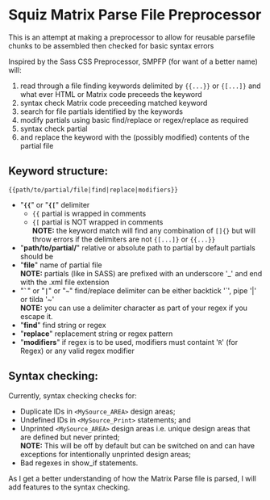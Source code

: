# Squiz Matrix Parse File Preprocessor

This is an attempt at making a preprocessor to allow for reusable parsefile chunks to be assembled then checked for basic syntax errors

Inspired by the Sass CSS Preprocessor, SMPFP (for want of a better name) will:

1.	read through a file finding keywords delimited by `{{...}}` or `{[...]}` and what ever HTML or Matrix code preceeds the keyword
2.	syntax check Matrix code preceeding matched keyword
3.	search for file partials identified by the keywords
4.	modify partials using basic find/replace or regex/replace as required
5.	syntax check partial
6.	and replace the keyword with the (possibly modified) contents of the partial file

## Keyword structure:
```
{{path/to/partial/file|find|replace|modifiers}}
```

*	"__`{{`__" or "__`{[`__"  delimiter
	*	`{{` partial is wrapped in comments
	*	`{[` partial is NOT wrapped in comments
	<br />__NOTE:__ the keyword match will find any combination of `[]{}` but will throw errors if the delimiters are not `{[...]}` or `{{...}}`
*	"__path/to/partial/__" relative or absolute path to partial by default partials should be
*	"__file__" name of partial file
	<br />__NOTE:__ partials (like in SASS) are prefixed with an underscore '_' and end with the .xml file extension
*	"__<code>&#96;</code>__" or "__`|`__" or "__`~`__" find/replace delimiter can be either backtick '&#96;', pipe '|' or tilda '~'
	<br />__NOTE:__ you can use a delimiter character as part of your regex if you escape it.
*	"__find__"  find string or regex
*	"__replace__" replacement string or regex pattern
*	"__modifiers__" if regex is to be used, modifiers must containt '`R`' (for Regex) or any valid regex modifier

## Syntax checking:

Currently, syntax checking checks for:
*	Duplicate IDs in `<MySource_AREA>` design areas;
*	Undefined IDs in `<MySource_Print>` statements; and
*	Unprinted `<MySource_AREA>` design areas  i.e. unique design areas that are defined but never printed;
	<br />__NOTE:__ This will be off by default but can be switched on and can have exceptions for intentionally unprinted design areas;
*	Bad regexes in show_if statements.

As I get a better understanding of how the Matrix Parse file is parsed, I will add features to the syntax checking.